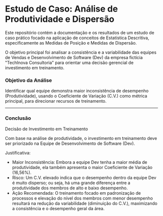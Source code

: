 # Estudo de Caso: Análise de Produtividade e Dispersão

Este repositório contém a documentação e os resultados de um estudo de caso prático focado na aplicação de conceitos de Estatística Descritiva, especificamente as Medidas de Posição e Medidas de Dispersão.

O objetivo principal foi analisar a consistência e a variabilidade das equipes de Vendas e Desenvolvimento de Software (Dev) da empresa fictícia "TechInova Consultoria" para orientar uma decisão gerencial de investimento em treinamento.

### Objetivo da Análise

Identificar qual equipe demonstra maior inconsistência de desempenho (Produtividade), usando o Coeficiente de Variação (C.V.) como métrica principal, para direcionar recursos de treinamento.

-----

### Conclusão

Decisão de Investimento em Treinamento

Com base na análise de produtividade, o investimento em treinamento deve ser priorizado na Equipe de Desenvolvimento de Software (Dev).

Justificativa:

- Maior Inconsistência: Embora a equipe Dev tenha a maior média de produtividade, ela também apresenta o maior Coeficiente de Variação (16,56%).
- Risco: Um C.V. elevado indica que o desempenho dentro da equipe Dev é muito disperso; ou seja, há uma grande diferença entre a produtividade dos membros de alto e baixo desempenho.
- Ação Recomendada: O treinamento focado em padronização de processos e elevação do nível dos membros com menor desempenho resultará na redução da variabilidade (diminuição do C.V.), maximizando a consistência e o desempenho geral da área.
